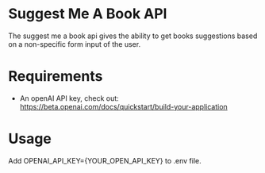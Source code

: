 # Suggest Me A Book API

The suggest me a book api gives the ability to get books suggestions based on a non-specific form input of the user.

# Requirements

- An openAI API key, check out: https://beta.openai.com/docs/quickstart/build-your-application

# Usage

Add OPENAI_API_KEY={YOUR_OPEN_API_KEY} to .env file.